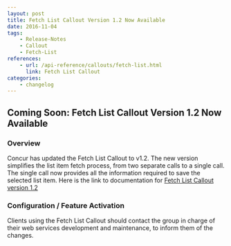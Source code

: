 ```yaml
---
layout: post
title: Fetch List Callout Version 1.2 Now Available
date: 2016-11-04
tags:
    - Release-Notes
    - Callout
    - Fetch-List
references:
    - url: /api-reference/callouts/fetch-list.html
      link: Fetch List Callout
categories:
    - changelog
---
```



## **Coming Soon:** Fetch List Callout Version 1.2 Now Available

### Overview
Concur has updated the Fetch List Callout to v1.2. The new version simplifies the list item fetch process, from two separate calls to a single call. The single call now provides all the information required to save the selected list item. 
Here is the link to documentation for [Fetch List Callout version 1.2](/api-reference/callouts/fetch-list.html)

### Configuration / Feature Activation
Clients using the Fetch List Callout should contact the group in charge of their web services development and maintenance, to inform them of the changes.
